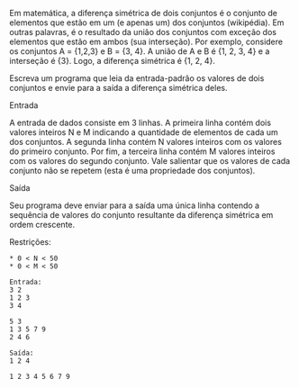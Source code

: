 Em matemática, a diferença simétrica de dois conjuntos é o conjunto de elementos que estão em um (e apenas um) dos conjuntos (wikipédia). Em outras palavras, é o resultado da união dos conjuntos com exceção dos elementos que estão em ambos (sua interseção). Por exemplo, considere os conjuntos A = {1,2,3} e B = {3, 4}. A união de A e B é {1, 2, 3, 4} e a interseção é {3}. Logo, a diferença simétrica é {1, 2, 4}.

Escreva um programa que leia da entrada-padrão os valores de dois conjuntos e envie para a saída a diferença simétrica deles.

Entrada

A entrada de dados consiste em 3 linhas. A primeira linha contém dois valores inteiros N e M indicando a quantidade de elementos de cada um dos conjuntos. A segunda linha contém N valores inteiros com os valores do primeiro conjunto. Por fim, a terceira linha contém M valores inteiros com os valores do segundo conjunto. Vale salientar que os valores de cada conjunto não se repetem (esta é uma propriedade dos conjuntos).

Saída

Seu programa deve enviar para a saída uma única linha contendo a sequência de valores do conjunto resultante da diferença simétrica em ordem crescente.

Restrições:

    * 0 < N < 50
    * 0 < M < 50

```
Entrada:
3 2
1 2 3
3 4

5 3     
1 3 5 7 9
2 4 6
```

```
Saída:
1 2 4

1 2 3 4 5 6 7 9
```